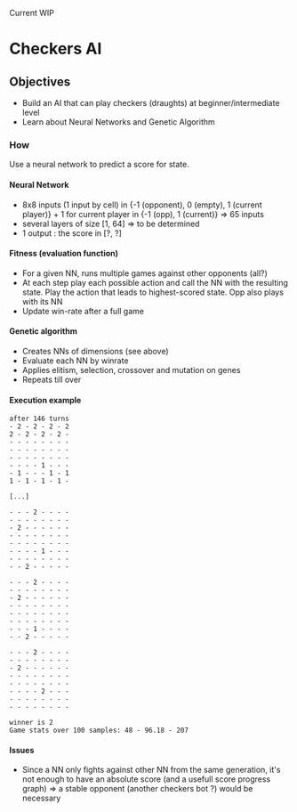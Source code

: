Current WIP

# Checkers AI
## Objectives
- Build an AI that can play checkers (draughts) at beginner/intermediate level
- Learn about Neural Networks and Genetic Algorithm

### How
Use a neural network to predict a score for state.

#### Neural Network
- 8x8 inputs (1 input by cell) in {-1 (opponent), 0 (empty), 1 (current player)} + 1 for current player in {-1 (opp), 1 (current)} => 65 inputs
- several layers of size [1, 64] => to be determined
- 1 output : the score in [?, ?]

#### Fitness (evaluation function)
- For a given NN, runs multiple games against other opponents (all?)
- At each step play each possible action and call the NN with the resulting state. Play the action that leads to highest-scored state. Opp also plays with its NN
- Update win-rate after a full game

#### Genetic algorithm
- Creates NNs of dimensions (see above)
- Evaluate each NN by winrate
- Applies elitism, selection, crossover and mutation on genes
- Repeats till over

#### Execution example

```
after 146 turns
- 2 - 2 - 2 - 2
2 - 2 - 2 - 2 -
- - - - - - - -
- - - - - - - -
- - - - - - - -
- - - - 1 - - -
- 1 - - - 1 - 1
1 - 1 - 1 - 1 -

[...]

- - - 2 - - - -
- - - - - - - -
- 2 - - - - - -
- - - - - - - -
- - - - - - - -
- - - - 1 - - -
- - - - - - - -
- - 2 - - - - -

- - - 2 - - - -
- - - - - - - -
- 2 - - - - - -
- - - - - - - -
- - - - - - - -
- - - - - - - -
- - - 1 - - - -
- - 2 - - - - -

- - - 2 - - - -
- - - - - - - -
- 2 - - - - - -
- - - - - - - -
- - - - - - - -
- - - - 2 - - -
- - - - - - - -
- - - - - - - -

winner is 2
Game stats over 100 samples: 48 - 96.18 - 207
```

#### Issues
- Since a NN only fights against other NN from the same generation, it's not enough to have an absolute score (and a usefull score progress graph) => a stable opponent (another checkers bot ?) would be necessary
